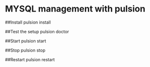 # MYSQL management with pulsion

##Install
    pulsion install

##Test the setup
    pulsion doctor

##Start
    pulsion start

##Stop
    pulsion stop

##Restart
    pulsion restart